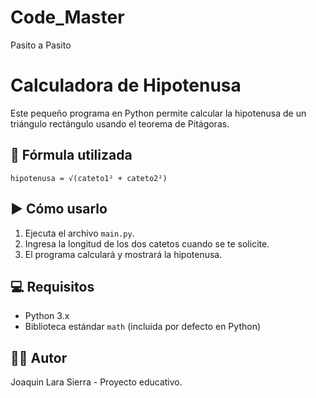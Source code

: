 # Code_Master
Pasito a Pasito
# Calculadora de Hipotenusa

Este pequeño programa en Python permite calcular la hipotenusa de un triángulo rectángulo usando el teorema de Pitágoras.

## 🧠 Fórmula utilizada
```
hipotenusa = √(cateto1² + cateto2²)
```

## ▶️ Cómo usarlo

1. Ejecuta el archivo `main.py`.
2. Ingresa la longitud de los dos catetos cuando se te solicite.
3. El programa calculará y mostrará la hipotenusa.

## 💻 Requisitos

- Python 3.x
- Biblioteca estándar `math` (incluida por defecto en Python)

## 👨‍💻 Autor

Joaquin Lara Sierra - Proyecto educativo.

